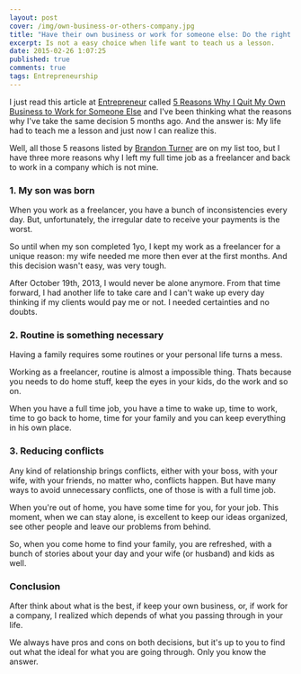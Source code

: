```yaml
---
layout: post
cover: /img/own-business-or-others-company.jpg
title: "Have their own business or work for someone else: Do the right thing"
excerpt: Is not a easy choice when life want to teach us a lesson.
date: 2015-02-26 1:07:25
published: true
comments: true
tags: Entrepreneurship
---
```


I just read this article at [Entrepreneur](http://www.entrepreneur.com) called [5 Reasons Why I Quit My Own Business to Work for Someone Else](http://www.entrepreneur.com/article/242951) and I've been thinking what the reasons why I've take the same decision 5 months ago. And the answer is: My life had to teach me a lesson and just now I can realize this.

Well, all those 5 reasons listed by [Brandon Turner](https://www.linkedin.com/in/brandonrturner) are on my list too, but I have three more reasons why I left my full time job as a freelancer and back to work in a company which is not mine.

<h3 class="article__heading">1. My son was born</h3>

When you work as a freelancer, you have a bunch of inconsistencies every day. But, unfortunately, the irregular date to receive your payments is the worst.

So until when my son completed 1yo, I kept my work as a freelancer for a unique reason: my wife needed me more then ever at the first months. And this decision wasn't easy, was very tough.

After October 19th, 2013, I would never be alone anymore. From that time forward, I had another life to take care and I can't wake up every day thinking if my clients would pay me or not. I needed certainties and no doubts.

<h3 class="article__heading">2. Routine is something necessary</h3>

Having a family requires some routines or your personal life turns a mess.

Working as a freelancer, routine is almost a impossible thing. Thats because you needs to do home stuff, keep the eyes in your kids, do the work and so on.

When you have a full time job, you have a time to wake up, time to work, time to go back to home, time for your family and you can keep everything in his own place.

<h3 class="article__heading">3. Reducing conflicts</h3>

Any kind of relationship brings conflicts, either with your boss, with your wife, with your friends, no matter who, conflicts happen. But have many ways to avoid unnecessary conflicts, one of those is with a full time job.

When you're out of home, you have some time for you, for your job. This moment, when we can stay alone, is excellent to keep our ideas organized, see other people and leave our problems from behind.

So, when you come home to find your family, you are refreshed, with a bunch of stories about your day and your wife (or husband) and kids as well.

<h3 class="article__heading">Conclusion</h3>

After think about what is the best, if keep your own business, or, if work for a company, I realized which depends of what you passing through in your life.

We always have pros and cons on both decisions, but it's up to you to find out what the ideal for what you are going through. Only you know the answer.
